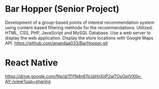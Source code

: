 ﻿# Bar Hopper (Senior Project)
  Development of a group-based points of interest recommendation system using content-based filtering methods for the recommendations.
  Utilized: HTML, CSS, PHP, JavaScript and MySQL Database.
  Use a web server to display the web application.
  Display the store locations with Google Maps API.
https://github.com/anandaa033/BarHopper.git

# React Native
https://drive.google.com/file/d/11YN4n61VJsHnXiiP2wTOsOptVX0v-AY-/view?usp=sharing
  
